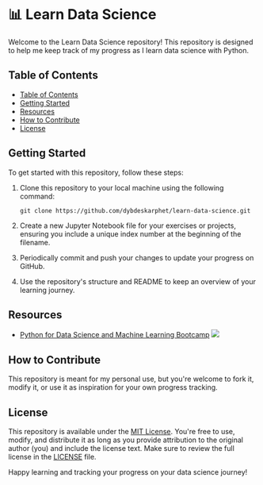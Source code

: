 # 📊 Learn Data Science

Welcome to the Learn Data Science repository! This repository is designed to help me keep track of my progress as I learn data science with Python.

<!-- TOC ignore:true -->

## Table of Contents

<!-- TOC -->

- [Table of Contents](#table-of-contents)
- [Getting Started](#getting-started)
- [Resources](#resources)
- [How to Contribute](#how-to-contribute)
- [License](#license)

<!-- /TOC -->

## Getting Started

To get started with this repository, follow these steps:

1. Clone this repository to your local machine using the following command:

   ```
   git clone https://github.com/dybdeskarphet/learn-data-science.git
   ```

2. Create a new Jupyter Notebook file for your exercises or projects, ensuring you include a unique index number at the beginning of the filename.

3. Periodically commit and push your changes to update your progress on GitHub.

4. Use the repository's structure and README to keep an overview of your learning journey.

## Resources

- [Python for Data Science and Machine Learning Bootcamp](https://www.udemy.com/course/python-for-data-science-and-machine-learning-bootcamp/) ![](https://geps.dev/progress/23?dangerColor=8BC34A&warningColor=8BC34A&successColor=8BC34A)

## How to Contribute

This repository is meant for my personal use, but you're welcome to fork it, modify it, or use it as inspiration for your own progress tracking.

## License

This repository is available under the [MIT License](LICENSE). You're free to use, modify, and distribute it as long as you provide attribution to the original author (you) and include the license text. Make sure to review the full license in the [LICENSE](LICENSE) file.

Happy learning and tracking your progress on your data science journey!
